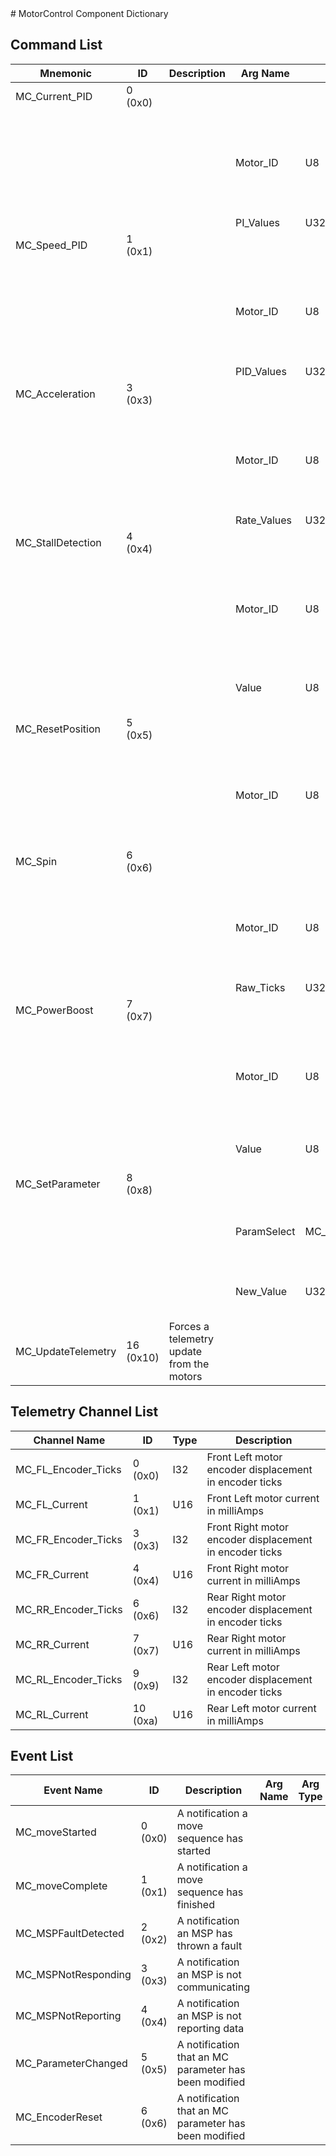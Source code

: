 <title>MotorControl Component Dictionary</title>
# MotorControl Component Dictionary


## Command List

|Mnemonic|ID|Description|Arg Name|Arg Type|Comment
|---|---|---|---|---|---|
|MC_Current_PID|0 (0x0)|| | |
| | | |Motor_ID|U8|The motor id from 0 - 4 Motor 0 is all motors, Motorsss 1 - 4 are FL, FR, BL, BR |
| | | |PI_Values|U32||
|MC_Speed_PID|1 (0x1)|| | |
| | | |Motor_ID|U8|The motor id from 0 - 4 Motor 0 is all motors, Motorsss 1 - 4 are FL, FR, BL, BR |
| | | |PID_Values|U32||
|MC_Acceleration|3 (0x3)|| | |
| | | |Motor_ID|U8|The motor id from 0 - 4 Motor 0 is all motors, Motorsss 1 - 4 are FL, FR, BL, BR |
| | | |Rate_Values|U32||
|MC_StallDetection|4 (0x4)|| | |
| | | |Motor_ID|U8|The motor id from 0 - 4 Motor 0 is all motors, Motorsss 1 - 4 are FL, FR, BL, BR |
| | | |Value|U8|0x00 is disabled, 0xFF is enabled |
|MC_ResetPosition|5 (0x5)|| | |
| | | |Motor_ID|U8|The motor id from 0 - 4 Motor 0 is all motors, Motorsss 1 - 4 are FL, FR, BL, BR |
|MC_Spin|6 (0x6)|| | |
| | | |Motor_ID|U8|The motor id from 0 - 4 Motor 0 is all motors, Motorsss 1 - 4 are FL, FR, BL, BR |
| | | |Raw_Ticks|U32||
|MC_PowerBoost|7 (0x7)|| | |
| | | |Motor_ID|U8|The motor id from 0 - 4 Motor 0 is all motors, Motorsss 1 - 4 are FL, FR, BL, BR |
| | | |Value|U8|0x00 is On, 0xFF is Off |
|MC_SetParameter|8 (0x8)|| | |
| | | |ParamSelect|MC_ParameterSelection| Change internal parameters of the module |
| | | |New_Value|U32| The new value to be used in place |
|MC_UpdateTelemetry|16 (0x10)|Forces a telemetry update from the motors| | |

## Telemetry Channel List

|Channel Name|ID|Type|Description|
|---|---|---|---|
|MC_FL_Encoder_Ticks|0 (0x0)|I32|Front Left motor encoder displacement in encoder ticks|
|MC_FL_Current|1 (0x1)|U16|Front Left motor current in milliAmps|
|MC_FR_Encoder_Ticks|3 (0x3)|I32|Front Right motor encoder displacement in encoder ticks|
|MC_FR_Current|4 (0x4)|U16|Front Right motor current in milliAmps|
|MC_RR_Encoder_Ticks|6 (0x6)|I32|Rear Right motor encoder displacement in encoder ticks|
|MC_RR_Current|7 (0x7)|U16|Rear Right motor current in milliAmps|
|MC_RL_Encoder_Ticks|9 (0x9)|I32|Rear Left motor encoder displacement in encoder ticks|
|MC_RL_Current|10 (0xa)|U16|Rear Left motor current in milliAmps|

## Event List

|Event Name|ID|Description|Arg Name|Arg Type|Arg Size|Description
|---|---|---|---|---|---|---|
|MC_moveStarted|0 (0x0)|A notification a move sequence has started| | | | |
|MC_moveComplete|1 (0x1)|A notification a move sequence has finished| | | | |
|MC_MSPFaultDetected|2 (0x2)|A notification an MSP has thrown a fault| | | | |
|MC_MSPNotResponding|3 (0x3)|A notification an MSP is not communicating| | | | |
|MC_MSPNotReporting|4 (0x4)|A notification an MSP is not reporting data| | | | |
|MC_ParameterChanged|5 (0x5)|A notification that an MC parameter has been modified| | | | |
|MC_EncoderReset|6 (0x6)|A notification that an MC parameter has been modified| | | | |
